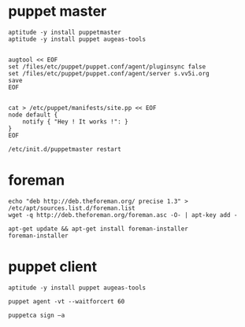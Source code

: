 puppet master
=============

    aptitude -y install puppetmaster
    aptitude -y install puppet augeas-tools


    augtool << EOF
    set /files/etc/puppet/puppet.conf/agent/pluginsync false
    set /files/etc/puppet/puppet.conf/agent/server s.vv5i.org
    save
    EOF


    cat > /etc/puppet/manifests/site.pp << EOF
    node default {
        notify { "Hey ! It works !": }
    }
    EOF

    /etc/init.d/puppetmaster restart

foreman 
=======

    echo "deb http://deb.theforeman.org/ precise 1.3" > /etc/apt/sources.list.d/foreman.list 
    wget -q http://deb.theforeman.org/foreman.asc -O- | apt-key add -

    apt-get update && apt-get install foreman-installer
    foreman-installer


puppet client
=============


    aptitude -y install puppet augeas-tools

    puppet agent -vt --waitforcert 60

    puppetca sign –a


